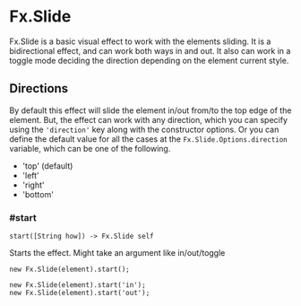 # Fx.Slide

Fx.Slide is a basic visual effect to work with the elements sliding. It is
a bidirectional effect, and can work both ways in and out. It also can work in
a toggle mode deciding the direction depending on the element current style.

## Directions

By default this effect will slide the element in/out from/to the top edge of
the element. But, the effect can work with any direction, which you can specify
using the `'direction'` key along with the constructor options. Or you can
define the default value for all the cases at the `Fx.Slide.Options.direction`
variable, which can be one of the following.

* 'top' (default)
* 'left'
* 'right'
* 'bottom'

### #start

    start([String how]) -> Fx.Slide self

Starts the effect. Might take an argument like in/out/toggle

    new Fx.Slide(element).start();
    
    new Fx.Slide(element).start('in');
    new Fx.Slide(element).start('out');